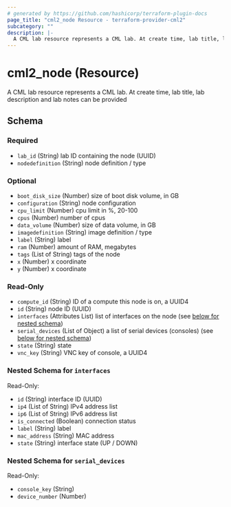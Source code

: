 ```yaml
---
# generated by https://github.com/hashicorp/terraform-plugin-docs
page_title: "cml2_node Resource - terraform-provider-cml2"
subcategory: ""
description: |-
  A CML lab resource represents a CML lab. At create time, lab title, lab description and lab notes can be provided
---
```


# cml2_node (Resource)

A CML lab resource represents a CML lab. At create time, lab title, lab description and lab notes can be provided



<!-- schema generated by tfplugindocs -->
## Schema

### Required

- `lab_id` (String) lab ID containing the node (UUID)
- `nodedefinition` (String) node definition / type

### Optional

- `boot_disk_size` (Number) size of boot disk volume, in GB
- `configuration` (String) node configuration
- `cpu_limit` (Number) cpu limit in %, 20-100
- `cpus` (Number) number of cpus
- `data_volume` (Number) size of data volume, in GB
- `imagedefinition` (String) image definition / type
- `label` (String) label
- `ram` (Number) amount of RAM, megabytes
- `tags` (List of String) tags of the node
- `x` (Number) x coordinate
- `y` (Number) x coordinate

### Read-Only

- `compute_id` (String) ID of a compute this node is on, a UUID4
- `id` (String) node ID (UUID)
- `interfaces` (Attributes List) list of interfaces on the node (see [below for nested schema](#nestedatt--interfaces))
- `serial_devices` (List of Object) a list of serial devices (consoles) (see [below for nested schema](#nestedatt--serial_devices))
- `state` (String) state
- `vnc_key` (String) VNC key of console, a UUID4

<a id="nestedatt--interfaces"></a>
### Nested Schema for `interfaces`

Read-Only:

- `id` (String) interface ID (UUID)
- `ip4` (List of String) IPv4 address list
- `ip6` (List of String) IPv6 address list
- `is_connected` (Boolean) connection status
- `label` (String) label
- `mac_address` (String) MAC address
- `state` (String) interface state (UP / DOWN)


<a id="nestedatt--serial_devices"></a>
### Nested Schema for `serial_devices`

Read-Only:

- `console_key` (String)
- `device_number` (Number)


